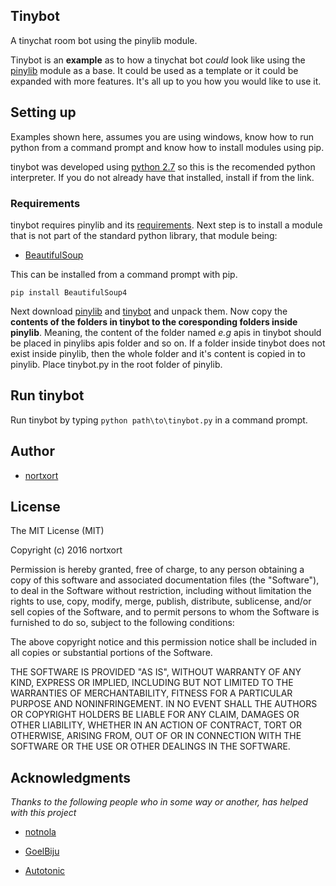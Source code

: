 ## Tinybot

A tinychat room bot using the pinylib module.

Tinybot is an **example** as to how a tinychat bot *could* look like using the [pinylib](https://github.com/nortxort/pinylib) module as a base. It could be used as a template or it could be expanded with more features. It's all up to you how you would like to use it.

## Setting up

Examples shown here, assumes you are using windows, know how to run python from a command prompt and know how to install modules using pip.

tinybot was developed using [python 2.7](https://www.python.org/downloads/windows/ "python for windows") so this is the recomended python interpreter. If you do not already have that installed, install if from the link.

### Requirements
tinybot requires pinylib and its [requirements](https://github.com/nortxort/pinylib/wiki/Requirements "pinylib requirements"). Next step is to install a module that is not part of the standard python library, that module being:

* [BeautifulSoup](https://www.crummy.com/software/BeautifulSoup/bs4/download/)

This can be installed from a command prompt with pip. 

`pip install BeautifulSoup4`

Next download [pinylib](https://github.com/nortxort/pinylib/archive/master.zip "the pinylib module") and [tinybot](https://github.com/nortxort/tinybot/archive/master.zip) and unpack them. Now copy the **contents of the folders in tinybot to the coresponding folders inside pinylib**. Meaning, the content of the folder named *e.g* apis in tinybot should be placed in pinylibs apis folder and so on. If a folder inside tinybot does not exist inside pinylib, then the whole folder and it's content is copied in to pinylib. Place tinybot.py in the root folder of pinylib.

## Run tinybot

Run tinybot by typing `python path\to\tinybot.py` in a command prompt.


## Author

* [nortxort](https://github.com/nortxort)

## License

The MIT License (MIT)

Copyright (c) 2016 nortxort

Permission is hereby granted, free of charge, to any person obtaining a copy of this software
and associated documentation files (the "Software"), to deal in the Software without restriction,
including without limitation the rights to use, copy, modify, merge, publish, distribute,
sublicense, and/or sell copies of the Software, and to permit persons to whom the Software
is furnished to do so, subject to the following conditions:

The above copyright notice and this permission notice
shall be included in all copies or substantial portions of the Software.

THE SOFTWARE IS PROVIDED "AS IS", WITHOUT WARRANTY OF ANY KIND, 
EXPRESS OR IMPLIED, INCLUDING BUT NOT LIMITED TO THE WARRANTIES OF MERCHANTABILITY, 
FITNESS FOR A PARTICULAR PURPOSE AND NONINFRINGEMENT. 
IN NO EVENT SHALL THE AUTHORS OR COPYRIGHT HOLDERS BE LIABLE FOR ANY CLAIM, 
DAMAGES OR OTHER LIABILITY, WHETHER IN AN ACTION OF CONTRACT, TORT OR OTHERWISE, 
ARISING FROM, OUT OF OR IN CONNECTION WITH THE SOFTWARE OR THE USE OR OTHER DEALINGS IN THE SOFTWARE.

## Acknowledgments
*Thanks to the following people who in some way or another, has helped with this project*

* [notnola](https://github.com/notnola)

* [GoelBiju](https://github.com/GoelBiju)

* [Autotonic](https://github.com/Autotonic)
